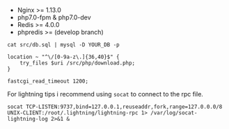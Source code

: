  * Nginx >= 1.13.0
 * php7.0-fpm & php7.0-dev
 * Redis >= 4.0.0
 * phpredis >= (develop branch)
 
```
cat src/db.sql | mysql -D YOUR_DB -p
```

```
location ~ "^\/[0-9a-z\.]{36,40}$" {
	try_files $uri /src/php/download.php;
}
```

```
fastcgi_read_timeout 1200;
```

For lightning tips i recommend using `socat` to connect to the rpc file.
```
socat TCP-LISTEN:9737,bind=127.0.0.1,reuseaddr,fork,range=127.0.0.0/8 UNIX-CLIENT:/root/.lightning/lightning-rpc 1> /var/log/socat-lightning-log 2>&1 &
```